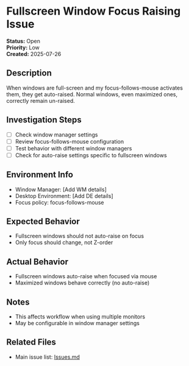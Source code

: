# Fullscreen Window Focus Raising Issue

**Status:** Open  
**Priority:** Low  
**Created:** 2025-07-26

## Description
When windows are full-screen and my focus-follows-mouse activates them, they get auto-raised. Normal windows, even maximized ones, correctly remain un-raised.

## Investigation Steps
- [ ] Check window manager settings
- [ ] Review focus-follows-mouse configuration
- [ ] Test behavior with different window managers
- [ ] Check for auto-raise settings specific to fullscreen windows

## Environment Info
- Window Manager: [Add WM details]
- Desktop Environment: [Add DE details]
- Focus policy: focus-follows-mouse

## Expected Behavior
- Fullscreen windows should not auto-raise on focus
- Only focus should change, not Z-order

## Actual Behavior
- Fullscreen windows auto-raise when focused via mouse
- Maximized windows behave correctly (no auto-raise)

## Notes
- This affects workflow when using multiple monitors
- May be configurable in window manager settings

## Related Files
- Main issue list: [Issues.md](../Issues.md)
